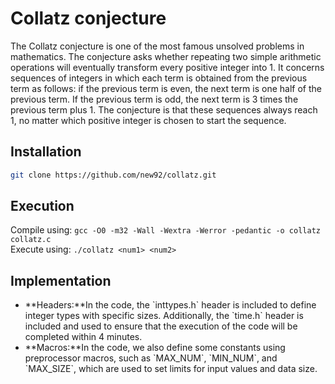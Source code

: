 # Collatz conjecture

The Collatz conjecture is one of the most famous unsolved problems in mathematics. The conjecture asks whether repeating two simple arithmetic operations will eventually transform every positive integer into 1. It concerns sequences of integers in which each term is obtained from the previous term as follows: if the previous term is even, the next term is one half of the previous term. If the previous term is odd, the next term is 3 times the previous term plus 1. The conjecture is that these sequences always reach 1, no matter which positive integer is chosen to start the sequence.

## Installation

```bash
git clone https://github.com/new92/collatz.git
```

## Execution

Compile using: ```gcc -O0 -m32 -Wall -Wextra -Werror -pedantic -o collatz collatz.c```<br />
Execute using: ```./collatz <num1> <num2>```

## Implementation

<ul>
    <li>**Headers:**In the code, the `inttypes.h` header is included to define integer types with specific sizes. Additionally, the `time.h` header is included and used to ensure that the execution of the code will be completed within 4 minutes.</li>
    <li>**Macros:**In the code, we also define some constants using preprocessor macros, such as `MAX_NUM`, `MIN_NUM`, and `MAX_SIZE`, which are used to set limits for input values and data size.</li>
</ul>
